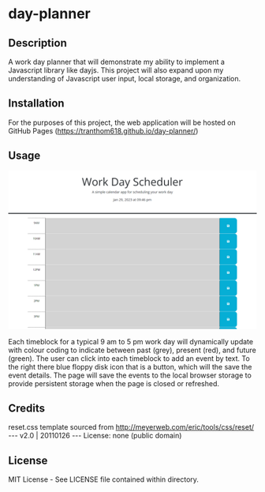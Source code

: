 # day-planner

## Description

A work day planner that will demonstrate my ability to implement a Javascript library like dayjs. This project will also expand upon my understanding of Javascript user input, local storage, and organization.

## Installation

For the purposes of this project, the web application will be hosted on GitHub Pages (https://tranthom618.github.io/day-planner/)


## Usage

![Preview of navigation links](assets/images/readme-instructional.png?raw=true "README Example")

Each timeblock for a typical 9 am to 5 pm work day will dynamically update with colour coding to indicate between past (grey), present (red), and future (green). The user can click into each timeblock to add an event by text. To the right there blue floppy disk icon that is a button, which will the save the event details. The page will save the events to the local browser storage to provide persistent storage when the page is closed or refreshed.

## Credits

reset.css template sourced from http://meyerweb.com/eric/tools/css/reset/ --- v2.0 | 20110126 --- License: none (public domain)

## License

MIT License - See LICENSE file contained within directory.